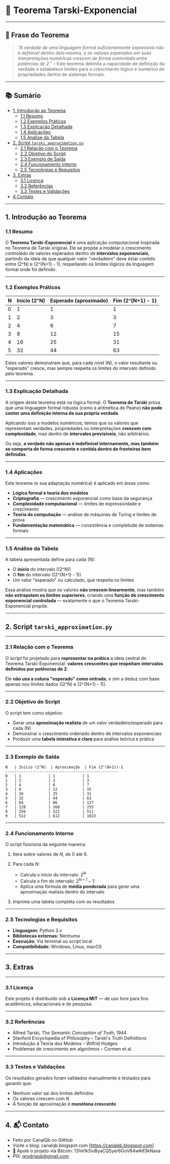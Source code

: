 # 📐 Teorema Tarski-Exponencial

---

## 🧾 Frase do Teorema

> *"A verdade de uma linguagem formal suficientemente expressiva não é definível dentro dela mesma, e os valores esperados em suas interpretações numéricas crescem de forma controlada entre potências de 2."* – Este teorema delimita a capacidade de definição da verdade e estabelece limites para o crescimento lógico e numérico de propriedades dentro de sistemas formais.

---

## 📚 Sumário

- [1. Introdução ao Teorema](#1-introdução-ao-teorema)  
  - [1.1 Resumo](#11-resumo)  
  - [1.2 Exemplos Práticos](#12-exemplos-práticos)  
  - [1.3 Explicação Detalhada](#13-explicação-detalhada)  
  - [1.4 Aplicações](#14-aplicações)  
  - [1.5 Análise da Tabela](#15-análise-da-tabela)  
- [2. Script `tarski_approximation.py`](#2-script-tarski_approximationpy)  
  - [2.1 Relação com o Teorema](#21-relação-com-o-teorema)  
  - [2.2 Objetivo do Script](#22-objetivo-do-script)  
  - [2.3 Exemplo de Saída](#23-exemplo-de-saída)  
  - [2.4 Funcionamento Interno](#24-funcionamento-interno)  
  - [2.5 Tecnologias e Requisitos](#25-tecnologias-e-requisitos)  
- [3. Extras](#3-extras)  
  - [3.1 Licença](#31-licença)  
  - [3.2 Referências](#32-referencias)  
  - [3.3 Testes e Validações](#33-testes-e-validações)
- [4 Contato](#4-contato)

---

## 1. Introdução ao Teorema

### 1.1 Resumo

O **Teorema Tarski-Exponencial** é uma aplicação computacional inspirada no Teorema de Tarski original. Ele se propõe a modelar o crescimento controlado de valores esperados dentro de **intervalos exponenciais**, partindo da ideia de que qualquer valor "verdadeiro" deve estar contido entre \(2^N\) e \(2^{N+1} - 1\), respeitando os limites lógicos da linguagem formal onde foi definido.

---

### 1.2 Exemplos Práticos

| N | Início \(2^N\) | Esperado (aproximado) | Fim \(2^{N+1} - 1\) |
|---|----------------|------------------------|---------------------|
| 0 | 1              | 1                      | 1                   |
| 1 | 2              | 3                      | 3                   |
| 2 | 4              | 6                      | 7                   |
| 3 | 8              | 12                     | 15                  |
| 4 | 16             | 25                     | 31                  |
| 5 | 32             | 44                     | 63                  |

Estes valores demonstram que, para cada nível \(N\), o valor resultante ou "esperado" cresce, mas sempre respeita os limites do intervalo definido pelo teorema.

---

### 1.3 Explicação Detalhada

A origem deste teorema está na lógica formal. O **Teorema de Tarski** prova que uma linguagem formal robusta (como a aritmética de Peano) **não pode conter uma definição interna da sua própria verdade**.

Aplicando isso a modelos numéricos, temos que os valores que representam verdades, propriedades ou interpretações **crescem com complexidade**, mas dentro de **intervalos previsíveis**, não arbitrários.

Ou seja, **a verdade não apenas é indefinível internamente, mas também se comporta de forma crescente e contida dentro de fronteiras bem definidas**.

---

### 1.4 Aplicações

Este teorema (e sua adaptação numérica) é aplicado em áreas como:

- **Lógica formal e teoria dos modelos**  
- **Criptografia** — crescimento exponencial como base da segurança  
- **Complexidade computacional** — limites de expressividade e crescimento  
- **Teoria da computação** — análise de máquinas de Turing e limites de prova  
- **Fundamentação matemática** — consistência e completude de sistemas formais

---

### 1.5 Análise da Tabela

A tabela apresentada define para cada \(N\):

- O **início** do intervalo (\(2^N\))  
- O **fim** do intervalo (\(2^{N+1} - 1\))  
- Um valor "esperado" ou calculado, que respeita os limites  

Essa análise mostra que os valores **não crescem linearmente**, mas também **não extrapolam os limites superiores**, criando uma **função de crescimento exponencial controlada** — exatamente o que o Teorema Tarski-Exponencial propõe.

---

## 2. Script `tarski_approximation.py`

---

### 2.1 Relação com o Teorema

O script foi projetado para **representar na prática** a ideia central do Teorema Tarski-Exponencial: **valores crescentes que respeitam intervalos definidos por potências de 2**.

Ele **não usa a coluna "esperado" como entrada**, e sim a deduz com base apenas nos limites dados (\(2^N\) e \(2^{N+1} - 1\)).

---

### 2.2 Objetivo do Script

O script tem como objetivo:

- Gerar uma **aproximação realista** de um valor verdadeiro/esperado para cada \(N\)  
- Demonstrar o crescimento ordenado dentro de intervalos exponenciais  
- Produzir uma **tabela interativa e clara** para análise teórica e prática  

---

### 2.3 Exemplo de Saída

```text
N   | Início (2^N)  | Aproximação  | Fim (2^(N+1))-1
--------------------------------------------------
0   | 1            | 1            | 1              
1   | 2            | 3            | 3              
2   | 4            | 6            | 7              
3   | 8            | 12           | 15             
4   | 16           | 25           | 31             
5   | 32           | 44           | 63             
6   | 64           | 86           | 127            
7   | 128          | 168          | 255            
8   | 256          | 321          | 511            
9   | 512          | 612          | 1023           
````

---

### 2.4 Funcionamento Interno

O script funciona da seguinte maneira:

1. Itera sobre valores de $N$, de 0 até 9.
2. Para cada $N$:

   * Calcula o início do intervalo: $2^N$
   * Calcula o fim do intervalo: $2^{N+1} - 1$
   * Aplica uma fórmula de **média ponderada** para gerar uma aproximação realista dentro do intervalo
3. Imprime uma tabela completa com os resultados

---

### 2.5 Tecnologias e Requisitos

* **Linguagem:** Python 3.x
* **Bibliotecas externas:** Nenhuma
* **Execução:** Via terminal ou script local
* **Compatibilidade:** Windows, Linux, macOS

---

## 3. Extras

---

### 3.1 Licença

Este projeto é distribuído sob a **Licença MIT** — de uso livre para fins acadêmicos, educacionais e de pesquisa.

---

### 3.2 Referências

* Alfred Tarski, *The Semantic Conception of Truth*, 1944
* Stanford Encyclopedia of Philosophy – Tarski's Truth Definitions
* Introdução à Teoria dos Modelos – Wilfrid Hodges
* Problemas de crescimento em algoritmos – Cormen et al.

---

### 3.3 Testes e Validações

Os resultados gerados foram validados manualmente e testados para garantir que:

* Nenhum valor sai dos limites definidos
* Os valores crescem com $N$
* A função de aproximação é **monótona crescente**

---


## 4. 📬 Contato

* Feito por CanalQb no GitHub 
* Visite o blog: canalqb.blogspot.com [https://canalqb.blogspot.com]
* 💸 Apoie o projeto via Bitcoin: 13Ve1k5ivByaCQ5yer6GoV84wAtf3kNava
* PIX: qrodrigob@gmail.com
